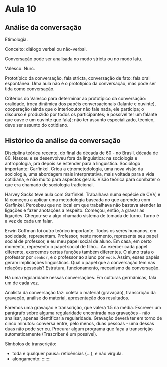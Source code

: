 Aula 10
=======

Análise da conversação
----------------------

Etimologia.

Conceito: diálogo verbal ou não-verbal.

Conversação pode ser analisada no modo strictu ou no modo latu.

Valesco. Nurc.

Prototípico da conversação, fala stricta, conversação de fato: fala oral espontânea. Uma aula não é o prototípico da conversação, mas pode ser tida como conversação.

Critérios do Valesco para determinar ao prototípico da conversação: oralidade, troca dinâmica dos papéis conversacionais (falante e ouvinte), cooperação (ainda que o interlocutor não fale nada, ele participa; o discurso é produzido por todos os participantes; é possível ter um falante que ouve e um ouvinte que fala); não ter assunto especializado, técnico, deve ser assunto do cotidiano.

Histórico da análise da conversação
-----------------------------------

Disciplina teórica recente, do final da década de 60 - no Brasil, década de 80. Nasceu e se desenvolveu fora da linguística: na sociologia e antropologia, pra depois se estender para a linguística. Sociólogo importante: Garfinkel. Criou a etnometodologia, uma nova visão da sociologia, uma abordagem mais interpretativa, mais voltada para a vida cotidiana, e não muito para aspectos gerais. Visão teórica para combater o que era chamado de sociologia tradicional.

Harvey Sacks teve aula com Garfinkel. Trabalhava numa espécie de CVV, e lá começou a aplicar uma metodologia baseada no que aprendeu com Garfinkel. Percebeu que no local em que trabalhava não bastava atender às ligações e fazer anotações a respeito. Começou, então, a gravar as ligações. Chegou-se a algo chamado sistema de tomada de turno. Turno é a vez de cada um falar.

Erwin Goffman foi outro teórico importante. Todos os seres humanos, em sociedade, representam. Professor, neste momento, representa seu papel social de professor, e eu meu papel social de aluno. Em casa, em certo momento, represento o papel social de filho... Ao exercer cada papel diferente, exercemos certas funções também diferentes. O aluno trata o professor por `senhor`, e o professor ao aluno por `você`. Assim, esses papéis geram implicações linguísticas. Qual o papel que a conversação tem nas relações pessoais? Estrutura, funcionamento, mecanismo da conversação.

Há uma regularidade nessas conversações. Em culturas germânicas, fala um de cada vez.

Analista da conversação faz: coleta o material (gravação), transcrição da gravação, análise do material, apresentação dos resultados.

Faremos uma gravação e transcrição, que valerá 1.5 na média. Escrever um parágrafo sobre alguma regularidade encontrada nas gravações - não analisar, apenas identificar a regularidade. Gravação deverá ter em torno de cinco minutos: conversa entre, pelo menos, duas pessoas - uma dessas duas não pode ser eu. Procurar algum programa que faça a transcrição automaticamente (Trascriber é um possível).

Símbolos de transcrição:

- toda e qualquer pausa: reticências {...}, e não vírgula.
- alongamento: :::::::